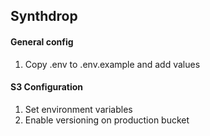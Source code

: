 ## Synthdrop

#### General config

1. Copy .env to .env.example and add values

#### S3 Configuration

1. Set environment variables
1. Enable versioning on production bucket
